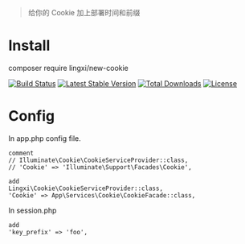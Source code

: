 > 给你的 Cookie 加上部署时间和前缀

# Install

composer require lingxi/new-cookie

[![Build Status](https://travis-ci.org/LingxiTeam/cookie.svg?branch=master)](https://travis-ci.org/LingxiTeam/cookie.svg?branch=master)
[![Latest Stable Version](https://poser.pugx.org/lingxi/cookie/v/stable)](https://packagist.org/packages/lingxi/cookie)
[![Total Downloads](https://poser.pugx.org/lingxi/cookie/downloads)](https://packagist.org/packages/lingxi/cookie)
[![License](https://poser.pugx.org/lingxi/cookie/license)](https://packagist.org/packages/lingxi/cookie)

# Config

In app.php config file.

    comment
    // Illuminate\Cookie\CookieServiceProvider::class,
    // 'Cookie' => 'Illuminate\Support\Facades\Cookie',

    add
    Lingxi\Cookie\CookieServiceProvider::class,
    'Cookie' => App\Services\Cookie\CookieFacade::class,

In session.php

    add
    'key_prefix' => 'foo',
